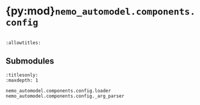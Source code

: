# {py:mod}`nemo_automodel.components.config`

```{py:module} nemo_automodel.components.config
```

```{autodoc2-docstring} nemo_automodel.components.config
:allowtitles:
```

## Submodules

```{toctree}
:titlesonly:
:maxdepth: 1

nemo_automodel.components.config.loader
nemo_automodel.components.config._arg_parser
```
